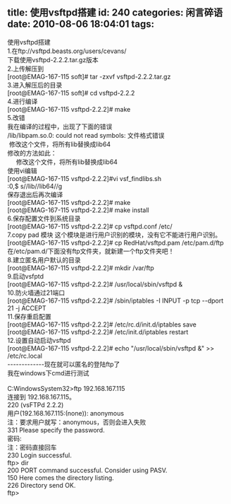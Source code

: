 title: 使用vsftpd搭建
id: 240
categories: 闲言碎语
date: 2010-08-06 18:04:01
tags:
---

使用vsftpd搭建
</br>1.在ftp://vsftpd.beasts.org/users/cevans/
</br>下载使用vsftpd-2.2.2.tar.gz版本
</br>2.上传解压到
</br>[root@EMAG-167-115 soft]# tar -zxvf vsftpd-2.2.2.tar.gz
</br>3.进入解压后的目录
</br>[root@EMAG-167-115 soft]# cd vsftpd-2.2.2
</br>4.进行编译
</br>[root@EMAG-167-115 vsftpd-2.2.2]# make
</br>5.改错
</br>我在编译的过程中，出现了下面的错误
</br>/lib/libpam.so.0: could not read symbols: 文件格式错误
</br>&nbsp;修改这个文件，将所有lib替换成lib64
</br>修改的方法如此：
</br>&nbsp;&nbsp;&nbsp;&nbsp;&nbsp;修改这个文件，将所有lib替换成lib64
</br>使用vi编辑
</br>[root@EMAG-167-115 vsftpd-2.2.2]#vi vsf_findlibs.sh
</br>:0,$ s//lib//lib64//g
</br>保存退出后再次编译
</br>[root@EMAG-167-115 vsftpd-2.2.2]# make
</br>[root@EMAG-167-115 vsftpd-2.2.2]# make install
</br>6.保存配置文件到系统目录
</br>[root@EMAG-167-115 vsftpd-2.2.2]# cp vsftpd.conf /etc/
</br>7.copy pad 模块 这个模块是进行用户识别的模块，没有它不能进行用户识别。
</br>[root@EMAG-167-115 vsftpd-2.2.2]# cp RedHat/vsftpd.pam /etc/pam.d/ftp
</br>在/etc/pam.d/下面没有ftp文件夹，就新建一个ftp文件夹吧！
</br>8.建立匿名用户默认的目录
</br>[root@EMAG-167-115 vsftpd-2.2.2]# mkdir /var/ftp
</br>9.启动vsfptd
</br>[root@EMAG-167-115 vsftpd-2.2.2]# /usr/local/sbin/vsftpd &amp;
</br>10.防火墙通过21端口
</br>[root@EMAG-167-115 vsftpd-2.2.2]# /sbin/iptables -I INPUT -p tcp --dport 21 -j ACCEPT
</br>11.保存重启配置
</br>[root@EMAG-167-115 vsftpd-2.2.2]# /etc/rc.d/init.d/iptables save
</br>[root@EMAG-167-115 vsftpd-2.2.2]# /etc/init.d/iptables restart
</br>12.设置自动启动vsftpd
</br>[root@EMAG-167-115 vsftpd-2.2.2]# echo &quot;/usr/local/sbin/vsftpd &amp;&quot; &gt;&gt; /etc/rc.local
</br>-------------现在就可以匿名的登陆ftp了
</br>我在windows下cmd进行测试
</br>&nbsp;
</br>C:WindowsSystem32&gt;ftp 192.168.167.115
</br>连接到 192.168.167.115。
</br>220 (vsFTPd 2.2.2)
</br>用户(192.168.167.115:(none)): anonymous
</br>注：要求用户就写：anonymous，否则会进入失败
</br>331 Please specify the password.
</br>密码:
</br>注：密码直接回车
</br>230 Login successful.
</br>ftp&gt; dir
</br>200 PORT command successful. Consider using PASV.
</br>150 Here comes the directory listing.
</br>226 Directory send OK.
</br>ftp&gt;
